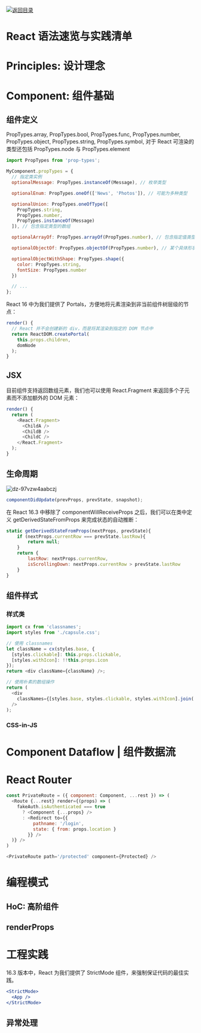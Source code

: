 [![返回目录](https://parg.co/UCb)](https://github.com/wxyyxc1992/Awesome-CheatSheet)

# React 语法速览与实践清单

# Principles: 设计理念

# Component: 组件基础

## 组件定义

PropTypes.array, PropTypes.bool, PropTypes.func, PropTypes.number, PropTypes.object, PropTypes.string, PropTypes.symbol, 对于 React 可渲染的类型还包括 PropTypes.node 与 PropTypes.element

```js
import PropTypes from 'prop-types';

MyComponent.propTypes = {
  // 指定类实例
  optionalMessage: PropTypes.instanceOf(Message), // 枚举类型

  optionalEnum: PropTypes.oneOf(['News', 'Photos']), // 可能为多种类型

  optionalUnion: PropTypes.oneOfType([
    PropTypes.string,
    PropTypes.number,
    PropTypes.instanceOf(Message)
  ]), // 包含指定类型的数组

  optionalArrayOf: PropTypes.arrayOf(PropTypes.number), // 包含指定值类型的对象

  optionalObjectOf: PropTypes.objectOf(PropTypes.number), // 某个具体形状的对象

  optionalObjectWithShape: PropTypes.shape({
    color: PropTypes.string,
    fontSize: PropTypes.number
  })

  // ...
};
```

React 16 中为我们提供了 Portals，方便地将元素渲染到非当前组件树层级的节点：

```js
render() {
  // React 并不会创建新的 div，而是将其渲染到指定的 DOM 节点中
  return ReactDOM.createPortal(
    this.props.children,
    domNode
  );
}
```

## JSX

目前组件支持返回数组元素，我们也可以使用 React.Fragment 来返回多个子元素而不添加额外的 DOM 元素：

```js
render() {
  return (
    <React.Fragment>
      <ChildA />
      <ChildB />
      <ChildC />
    </React.Fragment>
  );
}
```

## 生命周期

![dz-97vzw4aabczj](https://user-images.githubusercontent.com/5803001/38792131-18812574-417e-11e8-97e5-d523160fdd34.jpg)

```js
componentDidUpdate(prevProps, prevState, snapshot);
```

在 React 16.3 中移除了 componentWillReceiveProps 之后，我们可以在类中定义 getDerivedStateFromProps 来完成状态的自动推断：

```js
static getDerivedStateFromProps(nextProps, prevState){
    if (nextProps.currentRow === prevState.lastRow){
        return null;
    }
    return {
        lastRow: nextProps.currentRow,
        isScrollingDown: nextProps.currentRow > prevState.lastRow
    }
}
```

## 组件样式

### 样式类

```js
import cx from 'classnames';
import styles from './capsule.css';

// 使用 classnames
let className = cx(styles.base, {
  [styles.clickable]: this.props.clickable,
  [styles.withIcon]: !!this.props.icon
});
return <div className={className} />;

// 使用朴素的数组操作
return (
  <div
    classNames={[styles.base, styles.clickable, styles.withIcon].join(' ')}
  />
);
```

### CSS-in-JS

# Component Dataflow | 组件数据流

# React Router

```js
const PrivateRoute = ({ component: Component, ...rest }) => (
  <Route {...rest} render={(props) => (
    fakeAuth.isAuthenticated === true
      ? <Component {...props} />
      : <Redirect to={{
          pathname: '/login',
          state: { from: props.location }
        }} />
  )} />
)

<PrivateRoute path='/protected' component={Protected} />
```

# 编程模式

## HoC: 高阶组件

## renderProps

# 工程实践

16.3 版本中，React 为我们提供了 StrictMode 组件，来强制保证代码的最佳实践。

```jsx
<StrictMode>
  <App />
</StrictMode>
```

## 异常处理
